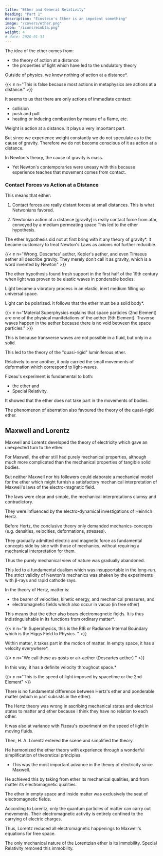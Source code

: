 ```yaml
---
title: "Ether and General Relativity"
heading: "Part 1"
description: "Einstein's Ether is an impotent something"
image: "/covers/ether.png"
icon: "/icons/einbla.png"
weight: 4
# date: 2020-01-31
---
```



<!-- An Address delivered on May 5th, 1920, in the University of Leyden -->

<!-- How does it come about that alongside of the idea of ponderable matter, which is derived by abstraction from everyday life, the physicists set the idea of the existence of another kind of matter, the ether?  -->

The idea of the ether comes from:
- the theory of action at a distance
- the properties of light which have led to the undulatory theory

Outside of physics, we know nothing of action at a distance*. 



{{< n n="This is false because most actions in metaphysics are actions at a distance." >}}

<!-- When we try to connect cause and effect in the experiences which natural objects afford us, it seems at first as if -->

It seems to us that there are only <!--  were no other mutual --> actions <!-- than those --> of immediate contact:
- collision
- push and pull
- heating or inducing combustion by means of a flame, etc. 



Weight is <!-- Even in everyday experience weight, which is in a sense --> action at a distance. It plays a very important part. 

But since we experience weight constantly <!-- , something not linked to any cause which is variable in time or place, --> we do not <!--  in everyday life --> speculate as to the cause of gravity. Therefore we do not become conscious of it as action at a distance.

In Newton's theory, the cause of gravity is mass.  <!-- f by interpreting it as action at a distance, proceeding --> <!-- Newton's theory is probably the greatest stride ever made in the effort towards the causal nexus of natural phenomena. And --> 
- Yet Newton's contemporaries were uneasy with this because experience teaches that movement comes from contact. 

<!-- conflicts with  -->

<!-- the principle from the rest of experience that reciprocal action is only through contact.  -->

 <!-- , and not through immediate action at a distance. -->

<!-- It is only with reluctance that man's desire for knowledge endures a dualism of this kind.  -->

<!-- How was unity to be preserved in his comprehension of the forces of nature? Either by trying to look upon -->


### Contact Forces vs Action at a Distance 

This means that either:

1. Contact forces are really distant forces at small distances. This is what Netwonians favored.

 <!--  which admittedly are observable only at a very small distance and this was the road which Newton's followers, who were entirely under the spell of his doctrine, mostly preferred to take; or --> 

2. Newtonian action at a distance [gravity] is really contact force from afar, conveyed by a medium permeating space<!-- , whether by movements or by elastic deformation of this medium. --> This led to the ether hypothesis. 

<!-- Thus, the desire for a unified view of forces leads to the hypothesis of an ether.  -->

The ether hypothesis did not at first bring with it any theory of gravity*.<!-- Or in physics generally, so that  --> It became customary to treat Newton's Laws as axioms not further reducible. 

<!-- But the ether hypothesis was bound always to play some part in physical science, even if at first only a latent part. -->

{{< n n="Wrong. Descartes' aether, Kepler's aether, and even Timaeus aether all describe gravity. They merely don't call it as gravity, which is a word invented by Newton" >}}


<!--  the far-reaching similarity was revealed which subsists between the properties of light and those of ,  -->

The ether hypothesis found fresh support in the first half of the 19th century when light was proven to be elastic waves in ponderable bodies.

Light became a vibratory process in an elastic, inert medium filling up universal space.

Light can be polarized. It follows that the ether must be a solid body*.

{{< n n="Material Superphysics explains that space particles (2nd Element) are one of the physical manifetations of the aether (5th Element). Traverse waves happen in the aether because there is no void between the space particles." >}} 

This is because transverse waves are not possible in a fluid, but only in a solid. 

This led to the theory of the "quasi-rigid" luminiferous ether. 

Relatively to one another, it only carried the small movements of deformation which correspond to light-waves.

<!-- This theory — also called the theory of the stationary luminiferous ether — moreover found a strong support in an experiment which is also of fundamental importance in the special theory of relativity, the 
 -->

Fizeau's experiment is fundamental to both:
- the ether and
- Special Relativity. 

It showed that <!--  of , from which one was obliged to infer that the luminiferous --> the ether does not take part in the movements of bodies. 

The phenomenon of aberration also favoured the theory of the quasi-rigid ether.

<!-- Aberration is blurry vision -->


## Maxwell and Lorentz

Maxwell and Lorentz developed the theory of electricity which gave an unexpected turn to the ether.<!--   along the path opened up by  gave the development of our ideas concerning the ether quite a peculiar and .  -->

For Maxwell, the ether still had purely mechanical properties, although much more complicated than the mechanical properties of tangible solid bodies.

But neither Maxwell nor his followers could elaborate a mechanical model for the ether which might furnish a satisfactory mechanical interpretation of Maxwell's laws of the electro-magnetic field. 

The laws were clear and simple, the mechanical interpretations clumsy and contradictory. 

<!-- Almost imperceptibly the theoretical physicists adapted themselves to a situation which, from the standpoint of their mechanical programme, was very depressing.  -->

They were influenced by the electro-dynamical investigations of Heinrich Hertz.

Before Hertz, the conclusive theory only demanded <!-- that it should content itself with the fundamental concepts which belong exclusively to --> mechanics-concepts (e.g. densities, velocities, deformations, stresses). 

They gradually admitted electric and magnetic force as fundamental concepts side by side with those of mechanics, without requiring a mechanical interpretation for them. 

Thus the purely mechanical view of nature was gradually abandoned.



This led to a fundamental dualism which was insupportable in the long-run. <!-- A way of escape was now sought in the reverse direction, by reducing the principles of mechanics to those of electricity, and this especially as confidence in  --> The strict validity of <!-- the equations of --> Newton's mechanics was shaken by the experiments with β-rays and rapid cathode rays.

<!-- This dualism still confronts us in unextenuated form  -->


In the theory of Hertz, matter is:
- the bearer of velocities, kinetic energy, and mechanical pressures, and
- electromagnetic fields which also occur in vacuo (in free ether)

This means that the ether also bears electromagnetic fields. It is thus indistinguishable in its functions from ordinary matter*.


{{< n n="In Superphysics, this is the RIB or Radiance Internal Boundary which is the Higgs Field to Physics. " >}}

 <!-- or the This is the earth-aether (Stokes' aether) -->


Within matter, it takes part in the motion of matter. In empty space, it has a velocity everywhere*. 


{{< n n="We call these as qosts or air-aether (Descartes aether) " >}}


In this way, it has a definite velocity throughout space.*

{{< n n="This is the speed of light imposed by spacetime or the 2nd Element" >}}

There is no fundamental difference between Hertz's ether and ponderable matter (which in part subsists in the ether).

The Hertz theory was wrong in ascribing mechanical states and electrical states to matter and ether because I think they have no relation to each other.

It was also at variance with Fizeau's experiment on the speed of light in moving fluids<!-- , and with other established experimental results -->.

Then, H. A. Lorentz entered the scene and simplified the theory. 

He harmonized the ether theory with experience through a wonderful simplification of theoretical principles. 
- This was the most important advance in the theory of electricity since Maxwell.

He achieved this by taking from ether its mechanical qualities, and from matter its electromagnetic qualities. 

The ether in empty space and inside matter  <!-- As in empty space, so too in the interior of material bodies, , and not matter viewed atomistically, --> was exclusively the seat of electromagnetic fields. 

<!-- n n="Therefore, Lorentz Aether is now the Higgs Field" >}} -->


According to Lorentz, only the quantum particles of matter can carry out movements. Their electromagnetic activity is entirely confined to the carrying of electric charges.

 <!-- n n="Correct, the Higgs Field gives electromagnetic potential" >}} -->


Thus, Lorentz reduced all electromagnetic happenings to Maxwell's equations for free space.

The only mechanical nature of the Lorentzian ether is its immobility. Special Relativity removed this immobility.

<!--  , it may be said of it, in a somewhat playful spirit, that immobility is the only mechanical property of which it has not been deprived by H. A. Lorentz. It may be added that the whole change in the conception of the ether  brought about, consisted in taking away from the ether its last mechanical quality, namely, its . How this is to be understood will forthwith be expounded. -->

